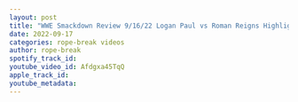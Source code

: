 ```yaml
---
layout: post
title: "WWE Smackdown Review 9/16/22 Logan Paul vs Roman Reigns Highlights | WWE RAW & AEW Dynamite Talk"
date: 2022-09-17
categories: rope-break videos
author: rope-break
spotify_track_id: 
youtube_video_id: Afdgxa45TqQ
apple_track_id: 
youtube_metadata: 
---
```

